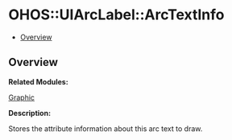 # OHOS::UIArcLabel::ArcTextInfo<a name="ZH-CN_TOPIC_0000001055678114"></a>

-   [Overview](#section384414866165633)

## **Overview**<a name="section384414866165633"></a>

**Related Modules:**

[Graphic](Graphic.md)

**Description:**

Stores the attribute information about this arc text to draw. 

